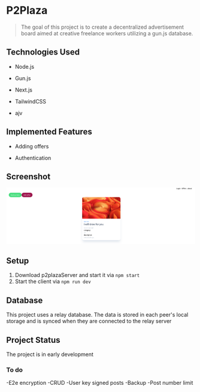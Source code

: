 # P2Plaza

> The goal of this project is to create a decentralized advertisement board aimed at creative freelance workers utilizing a gun.js database. 



## Technologies Used

- Node.js

- Gun.js

- Next.js

- TailwindCSS

- ajv



## Implemented Features

- Adding offers

- Authentication




## Screenshot

![Example screenshot](./example.png)





## Setup

1. Download p2plazaServer and start it via ```npm start```
2. Start the client via ```npm run dev```


## Database 
This project uses a relay database. The data is stored in each peer's local storage and is synced when they are connected to the relay server




## Project Status

The project is in early development





### To do

-E2e encryption
-CRUD
-User key signed posts
-Backup
-Post number limit
